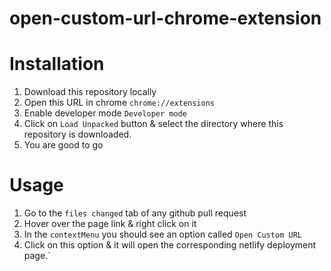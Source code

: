 # open-custom-url-chrome-extension

# Installation
1. Download this repository locally
2. Open this URL in chrome `chrome://extensions`
3. Enable developer mode `Developer mode`
4. Click on `Load Unpacked` button & select the directory where this repository is downloaded.
5. You are good to go

# Usage
1. Go to the `files changed` tab of any github pull request
2. Hover over the page link & right click on it
3. In the `contextMenu` you should see an option called `Open Custom URL`
4. Click on this option & it will open the corresponding netlify deployment page.`